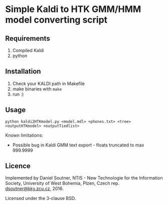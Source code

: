 # Simple Kaldi to HTK GMM/HMM model converting script

## Requirements

1. Compiled Kaldi
2. python

## Installation

1. Check your KALDI path in Makefile
2. make binaries with ```make```
3. run :)

## Usage

```
python kaldi2HTKmodel.py <model.mdl> <phones.txt> <tree> <outputHTKmodel> <outputTiedlist>
```

Known limitations:
* Possible bug in Kaldi GMM text export - floats truncated to max 999.9999

## Licence

Implemented by Daniel Soutner, NTIS - New Technologie for the Information Society,
University of West Bohemia, Plzen, Czech rep. dsoutner@kky.zcu.cz, 2016.

Licensed under the 3-clause BSD.

